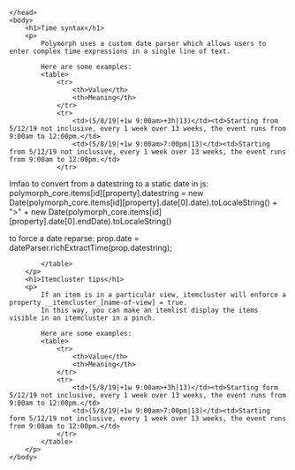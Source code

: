 <html>
    <head>

    </head>
    <body>
        <h1>Time syntax</h1>
        <p>
            Polymorph uses a custom date parser which allows users to enter complex time expressions in a single line of text.

            Here are some examples:
            <table>
                <tr>
                    <th>Value</th>
                    <th>Meaning</th>
                </tr>
                <tr>
                    <td>(5/8/19|+1w 9:00am>+3h|13)</td><td>Starting from 5/12/19 not inclusive, every 1 week over 13 weeks, the event runs from 9:00am to 12:00pm.</td>
                    <td>(5/8/19|+1w 9:00am>7:00pm|13)</td><td>Starting from 5/12/19 not inclusive, every 1 week over 13 weeks, the event runs from 9:00am to 12:00pm.</td>
                </tr>

lmfao
to convert from a datestring to a static date in js:
polymorph_core.items[id][property].datestring = new Date(polymorph_core.items[id][property].date[0].date).toLocaleString() + ">" + new Date(polymorph_core.items[id][property].date[0].endDate).toLocaleString()

to force a date reparse:
prop.date = dateParser.richExtractTime(prop.datestring);









            </table>
        </p>
        <h1>Itemcluster tips</h1>
        <p>
            If an item is in a particular view, itemcluster will enforce a property __itemcluster_[name-of-view] = true.
            In this way, you can make an itemlist display the items visible in an itemcluster in a pinch.

            Here are some examples:
            <table>
                <tr>
                    <th>Value</th>
                    <th>Meaning</th>
                </tr>
                <tr>
                    <td>(5/8/19|+1w 9:00am>+3h|13)</td><td>Starting form 5/12/19 not inclusive, every 1 week over 13 weeks, the event runs from 9:00am to 12:00pm.</td>
                    <td>(5/8/19|+1w 9:00am>7:00pm|13)</td><td>Starting form 5/12/19 not inclusive, every 1 week over 13 weeks, the event runs from 9:00am to 12:00pm.</td>
                </tr>
            </table>
        </p>
    </body>
</html>